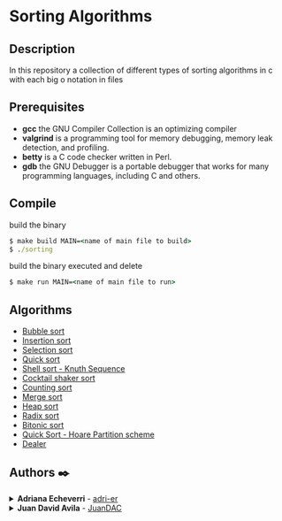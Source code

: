 # Sorting Algorithms
## Description
In this repository  a collection of different types of sorting algorithms in c with each big o notation in files
## Prerequisites
* __gcc__ the GNU Compiler Collection is an optimizing compiler 
* __valgrind__ is a programming tool for memory debugging, memory leak detection, and profiling. 
* __betty__ is a C code checker written in Perl.
* __gdb__   the GNU Debugger is a portable debugger that  works for many programming languages, including C and others.
## Compile
build the binary
```cmd
$ make build MAIN=<name of main file to build>
$ ./sorting
```
build the binary executed and delete
```cmd
$ make run MAIN=<name of main file to run>
```
## Algorithms
* [Bubble sort](0-bubble_sort.md)
* [Insertion sort]()
* [Selection sort](2-selection_sort.md)
* [Quick sort]()
* [Shell sort - Knuth Sequence]()
* [Cocktail shaker sort]()
* [Counting sort]()
* [Merge sort]()
* [Heap sort]()
* [Radix sort]()
* [Bitonic sort]()
* [Quick Sort - Hoare Partition scheme]()
* [Dealer]()

## Authors ✒️
<details  style="user-select: none;">
	<summary>
		<strong style="user-select: none;cursor: pointer;">Adriana Echeverri</strong> - <a href="https://github.com/adri-er" target="_blank">adri-er</a>
	</summary>
	<img align="center" src="https://github-readme-stats.vercel.app/api/top-langs/?username=adri-er&layout=compact&theme=vue&langs_count=6" alt="adri-er github stats"/>
</details>

<details  style="user-select: none;">
	<summary>
		<strong style="user-select: none;cursor: pointer;">Juan David Avila</strong> - <a href="https://github.com/JuanDAC" target="_blank">JuanDAC</a>
	</summary>
	<img align="center" src="https://github-readme-stats.vercel.app/api/top-langs/?username=JuanDAC&layout=compact&theme=vue&langs_count=6" alt="adri-er github stats"/>
</details>


